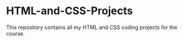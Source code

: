 # HTML-and-CSS-Projects
This repository contains all my HTML and CSS coding projects for the course.
